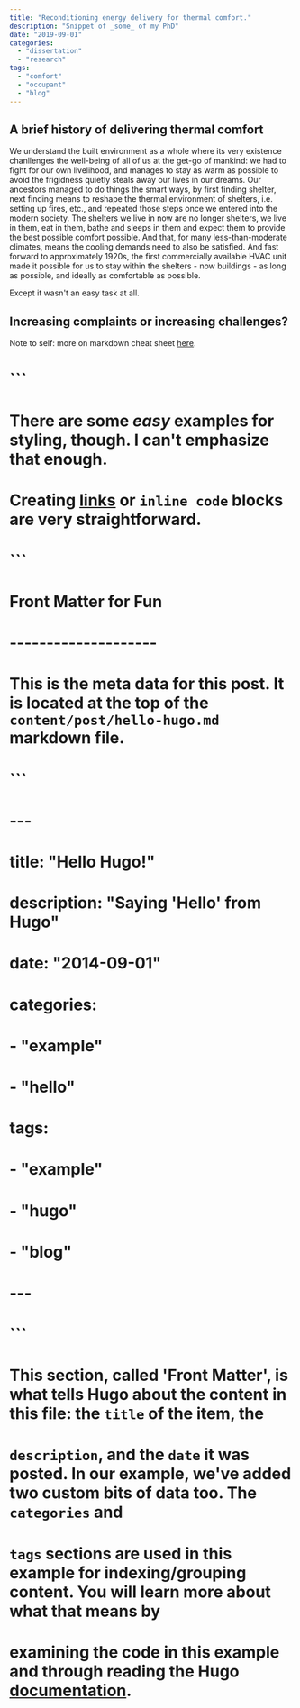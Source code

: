 ```yaml
---
title: "Reconditioning energy delivery for thermal comfort."
description: "Snippet of _some_ of my PhD"
date: "2019-09-01"
categories:
  - "dissertation"
  - "research"
tags:
  - "comfort"
  - "occupant"
  - "blog"
---
```


A brief history of delivering thermal comfort
-------------------------
We understand the built environment as a whole where its very existence chanllenges the well-being of all of us at the get-go of mankind: we had to fight for our own livelihood, and manages to stay as warm as possible to avoid the frigidness quietly steals away our lives in our dreams. Our ancestors managed to do things the smart ways, by first finding shelter, next finding means to reshape the thermal environment of shelters, i.e. setting up fires, etc., and repeated those steps once we entered into the modern society. The shelters we live in now are no longer shelters, we live in them, eat in them, bathe and sleeps in them and expect them to provide the best possible comfort possible. And that, for many less-than-moderate climates, means the cooling demands need to also be satisfied. And fast forward to approximately 1920s, the first commercially available HVAC unit made it possible for us to stay within the shelters - now buildings - as long as possible, and ideally as comfortable as possible.

Except it wasn't an easy task at all.

Increasing complaints or increasing challenges?
-------------------------

Note to self: more on markdown cheat sheet [here](https://github.com/adam-p/markdown-here/wiki/Markdown-Cheatsheet).

# 
# ```
# There are some *easy* examples for styling, though. I can't **emphasize** that enough.
# Creating [links](https://google.com/) or `inline code` blocks are very straightforward.
# ```
# 
# Front Matter for Fun
# --------------------
# 
# This is the meta data for this post. It is located at the top of the `content/post/hello-hugo.md` markdown file.
# 
# ```
# ---
# title: "Hello Hugo!"
# description: "Saying 'Hello' from Hugo"
# date: "2014-09-01"
# categories:
#   - "example"
#   - "hello"
# tags:
#   - "example"
#   - "hugo"
#   - "blog"
# ---
# ```
# 
# This section, called 'Front Matter', is what tells Hugo about the content in this file: the `title` of the item, the
# `description`, and the `date` it was posted. In our example, we've added two custom bits of data too. The `categories` and
# `tags` sections are used in this example for indexing/grouping content. You will learn more about what that means by
# examining the code in this example and through reading the Hugo [documentation](http://gohugo.io/overview/introduction).
